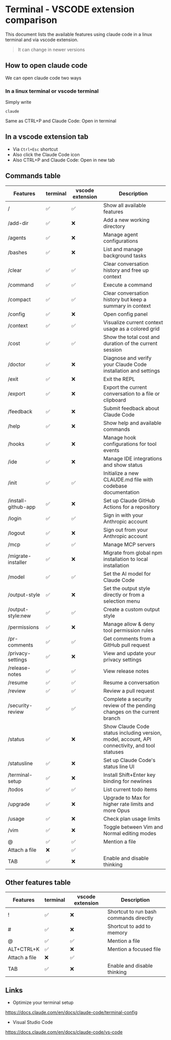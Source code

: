 # Terminal - VSCODE extension comparison

This document lists the available features using claude code in a linux terminal and via vscode extension.

> It can change in newer versions

## How to open claude code

We can open claude code two ways

### In a linux terminal or vscode terminal

Simply write

```shell
claude
```

Same as CTRL+P and Claude Code: Open in terminal

## In a vscode extension tab

- Via `Ctrl+Esc` shortcut
- Also click the Claude Code icon
- Also CTRL+P and Claude Code: Open in new tab

## Commands table

| Features            | terminal | vscode extension | Description                                                                                    |
|---------------------|----------|------------------|------------------------------------------------------------------------------------------------|
| /                   | ✅        | ✅                | Show all available features                                                                    |
| /add-dir            | ✅        | ❌                | Add a new working directory                                                                    |
| /agents             | ✅        | ❌                | Manage agent configurations                                                                    |
| /bashes             | ✅        | ❌                | List and manage background tasks                                                               |
| /clear              | ✅        | ✅                | Clear conversation history and free up context                                                 |
| /command            | ✅        | ✅                | Execute a command                                                                              |
| /compact            | ✅        | ✅                | Clear conversation history but keep a summary in context                                       |
| /config             | ✅        | ❌                | Open config panel                                                                              |
| /context            | ✅        | ✅                | Visualize current context usage as a colored grid                                              |
| /cost               | ✅        | ✅                | Show the total cost and duration of the current session                                        |
| /doctor             | ✅        | ❌                | Diagnose and verify your Claude Code installation and settings                                 |
| /exit               | ✅        | ❌                | Exit the REPL                                                                                  |
| /export             | ✅        | ❌                | Export the current conversation to a file or clipboard                                         |
| /feedback           | ✅        | ❌                | Submit feedback about Claude Code                                                              |
| /help               | ✅        | ❌                | Show help and available commands                                                               |
| /hooks              | ✅        | ❌                | Manage hook configurations for tool events                                                     |
| /ide                | ✅        | ❌                | Manage IDE integrations and show status                                                        |
| /init               | ✅        | ✅                | Initialize a new CLAUDE.md file with codebase documentation                                    |
| /install-github-app | ✅        | ❌                | Set up Claude GitHub Actions for a repository                                                  |
| /login              | ✅        | ✅                | Sign in with your Anthropic account                                                            |
| /logout             | ✅        | ❌                | Sign out from your Anthropic account                                                           |
| /mcp                | ✅        | ✅                | Manage MCP servers                                                                             |
| /migrate-installer  | ✅        | ❌                | Migrate from global npm installation to local installation                                     |
| /model              | ✅        | ✅                | Set the AI model for Claude Code                                                               |
| /output-style       | ✅        | ❌                | Set the output style directly or from a selection menu                                         |
| /output-style:new   | ✅        | ✅                | Create a custom output style                                                                   |
| /permissions        | ✅        | ❌                | Manage allow & deny tool permission rules                                                      |
| /pr-comments        | ✅        | ✅                | Get comments from a GitHub pull request                                                        |
| /privacy-settings   | ✅        | ❌                | View and update your privacy settings                                                          |
| /release-notes      | ✅        | ✅                | View release notes                                                                             |
| /resume             | ✅        | ✅                | Resume a conversation                                                                          |
| /review             | ✅        | ✅                | Review a pull request                                                                          |
| /security-review    | ✅        | ✅                | Complete a security review of the pending changes on the current branch                        |
| /status             | ✅        | ❌                | Show Claude Code status including version, model, account, API connectivity, and tool statuses |
| /statusline         | ✅        | ❌                | Set up Claude Code's status line UI                                                            |
| /terminal-setup     | ✅        | ❌                | Install Shift+Enter key binding for newlines                                                   |
| /todos              | ✅        | ✅                | List current todo items                                                                        |
| /upgrade            | ✅        | ❌                | Upgrade to Max for higher rate limits and more Opus                                            |
| /usage              | ✅        | ❌                | Check plan usage limits                                                                        |
| /vim                | ✅        | ❌                | Toggle between Vim and Normal editing modes                                                    |
| @                   | ✅        | ✅                | Mention a file                                                                                 |
| Attach a file       | ❌        | ✅                |                                                                                                |
| TAB                 | ✅        | ❌                | Enable and disable thinking                                                                    |

## Other features table

| Features      | terminal | vscode extension | Description                            |
|---------------|----------|------------------|----------------------------------------|
| !             | ✅        | ❌                | Shortcut to run bash commands directly |
| #             | ✅        | ❌                | Shortcut to add to memory              |
| @             | ✅        | ✅                | Mention a file                         |
| ALT+CTRL+K    | ✅        | ❌                | Mention a focused file             |
| Attach a file | ❌        | ✅                |                                        |
| TAB           | ✅        | ❌                | Enable and disable thinking            |

## Links

- Optimize your terminal setup

<https://docs.claude.com/en/docs/claude-code/terminal-config>

- Visual Studio Code

<https://docs.claude.com/en/docs/claude-code/vs-code>

